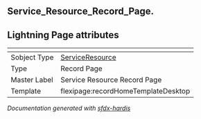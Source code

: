 ## Service_Resource_Record_Page.

## Lightning Page attributes

|<!-- -->|<!-- -->|
|:---|:---|
|Sobject Type|[ServiceResource](../objects/ServiceResource.md)|
|Type| Record Page|
|Master Label|Service Resource Record Page|
|Template|flexipage:recordHomeTemplateDesktop|




<!-- Page description -->


_Documentation generated with [sfdx-hardis](https://sfdx-hardis.cloudity.com)_
